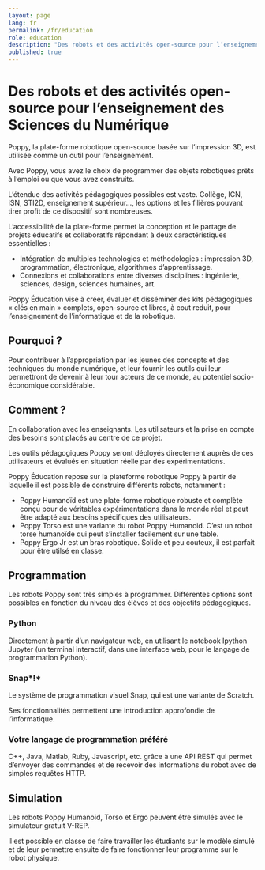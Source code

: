 ```yaml
---
layout: page
lang: fr
permalink: /fr/education
role: education
description: "Des robots et des activités open-source pour l’enseignement des Sciences du Numérique"
published: true
---
```


# Des robots et des activités open-source pour l’enseignement des Sciences du Numérique

Poppy, la plate-forme robotique open-source basée sur l’impression 3D, est utilisée comme un outil pour l’enseignement.

Avec Poppy, vous avez le choix de programmer des objets robotiques prêts à l’emploi ou que vous avez construits.

L’étendue des activités pédagogiques possibles est vaste. Collège, ICN, ISN, STI2D, enseignement supérieur…, les options et les filières pouvant tirer profit de ce dispositif sont nombreuses.

L’accessibilité de la plate-forme permet la conception et le partage de projets éducatifs et collaboratifs répondant à deux caractéristiques essentielles :

* Intégration de multiples technologies et méthodologies : impression 3D, programmation, électronique, algorithmes d’apprentissage.
* Connexions et collaborations entre diverses disciplines : ingénierie, sciences, design, sciences humaines, art.

Poppy Éducation vise à créer, évaluer et disséminer des kits pédagogiques « clés en main » complets, open-source et libres, à cout reduit, pour l’enseignement de l’informatique et de la robotique.

## Pourquoi ?

Pour contribuer à l’appropriation par les jeunes des concepts et des techniques du monde numérique, et leur fournir les outils qui leur permettront de devenir à leur tour acteurs de ce monde, au potentiel socio-économique considérable.

## Comment ?

En collaboration avec les enseignants. Les utilisateurs et la prise en compte des besoins sont placés au centre de ce projet.

Les outils pédagogiques Poppy seront déployés directement auprès de ces utilisateurs et évalués en situation réelle par des expérimentations.

Poppy Éducation repose sur la plateforme robotique Poppy à partir de laquelle il est possible de construire différents robots, notamment :

* Poppy Humanoïd est une plate-forme robotique robuste et complète conçu pour de véritables expérimentations dans le monde réel et peut être adapté aux besoins spécifiques des utilisateurs.
* Poppy Torso est une variante du robot Poppy Humanoid. C’est un robot torse humanoïde qui peut s’installer facilement sur une table.
* Poppy Ergo Jr est un bras robotique. Solide et peu couteux, il est parfait pour être utilsé en classe.

## Programmation

Les robots Poppy sont très simples à programmer. Différentes options sont possibles en fonction du niveau des élèves et des objectifs pédagogiques.

### Python

Directement à partir d’un navigateur web, en utilisant le notebook Ipython Jupyter (un terminal interactif, dans une interface web, pour le langage de programmation Python).

### Snap*!*

Le système de programmation visuel Snap, qui est une variante de Scratch.

Ses fonctionnalités permettent une introduction approfondie de l’informatique.

### Votre langage de programmation préféré

C++, Java, Matlab, Ruby, Javascript, etc. grâce à une API REST qui permet d’envoyer des commandes et de recevoir des informations du robot avec de simples requêtes HTTP.

## Simulation

Les robots Poppy Humanoid, Torso et Ergo peuvent être simulés avec le simulateur gratuit V-REP.

Il est possible en classe de faire travailler les étudiants sur le modèle simulé et de leur permettre ensuite de faire fonctionner leur programme sur le robot physique.
